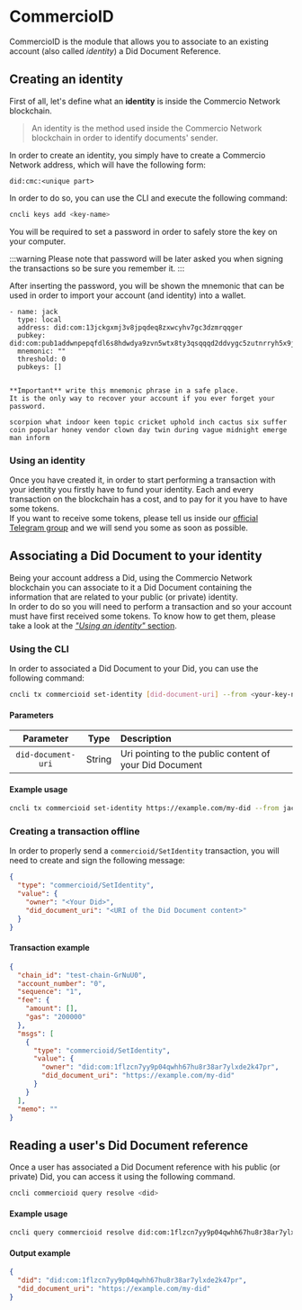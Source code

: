 # CommercioID
CommercioID is the module that allows you to associate to an existing account (also called *identity*) a 
Did Document Reference.  
 
## Creating an identity
First of all, let's define what an **identity** is inside the Commercio Network blockchain.  

> An identity is the method used inside the Commercio Network blockchain in order to identify documents' sender.

In order to create an identity, you simply have to create a Commercio Network address, which will have the 
following form: 

```
did:cmc:<unique part>
```

In order to do so, you can use the CLI and execute the following command: 

```bash
cncli keys add <key-name>
``` 

You will be required to set a password in order to safely store the key on your computer.  

:::warning
Please note that password will be later asked you when signing the transactions so be sure you remember it.
:::  

After inserting the password, you will be shown the mnemonic that can be used in order to import your account 
(and identity) into a wallet. 

```
- name: jack
  type: local
  address: did:com:13jckgxmj3v8jpqdeq8zxwcyhv7gc3dzmrqqger
  pubkey: did:com:pub1addwnpepqfdl6s8hdwdya9zvn5wtx8ty3qsqqqd2ddvygc5zutnrryh5x9ju73jdfg8
  mnemonic: ""
  threshold: 0
  pubkeys: []


**Important** write this mnemonic phrase in a safe place.
It is the only way to recover your account if you ever forget your password.

scorpion what indoor keen topic cricket uphold inch cactus six suffer coin popular honey vendor clown day twin during vague midnight emerge man inform
```

### Using an identity
Once you have created it, in order to start performing a transaction with your identity you firstly have to 
fund your identity. Each and every transaction on the blockchain has a cost, and to pay for it you have to have some 
tokens.  
If you want to receive some tokens, please tell us inside our [official Telegram group](https://t.me/commercionetwork) 
and we will send you some as soon as possible.

## Associating a Did Document to your identity 
Being your account address a Did, using the Commercio Network blockchain you can associate to it a Did Document
containing the information that are related to your public (or private) identity.  
In order to do so you will need to perform a transaction and so your account must have first received some tokens. To
know how to get them, please take a look at the [*"Using an identity"* section](#using-an-identity). 

### Using the CLI 
In order to associated a Did Document to your Did, you can use the following command:

```bash
cncli tx commercioid set-identity [did-document-uri] --from <your-key-name>
```

#### Parameters
| Parameter | Type | Description |  
| :-------: | :---: | :--------- |  
| `did-document-uri` | String | Uri pointing to the public content of your Did Document |

#### Example usage

```bash
cncli tx commercioid set-identity https://example.com/my-did --from jack
```

### Creating a transaction offline
In order to properly send a `commercioid/SetIdentity` transaction, you will need to create and sign the 
following message:

```json
{
  "type": "commercioid/SetIdentity",
  "value": {
    "owner": "<Your Did>",
    "did_document_uri": "<URI of the Did Document content>"
  }
}
```

#### Transaction example
```json
{
  "chain_id": "test-chain-GrNuU0",
  "account_number": "0",
  "sequence": "1",
  "fee": {
    "amount": [],
    "gas": "200000"
  },
  "msgs": [
    {
      "type": "commercioid/SetIdentity",
      "value": {
        "owner": "did:com:1flzcn7yy9p04qwhh67hu8r38ar7ylxde2k47pr",
        "did_document_uri": "https://example.com/my-did"
      }
    }
  ],
  "memo": ""
}
```

## Reading a user's Did Document reference
Once a user has associated a Did Document reference with his public (or private) Did, you can access it using the
following command. 

```bash
cncli commercioid query resolve <did>
``` 

#### Example usage
```bash
cncli query commercioid resolve did:com:1flzcn7yy9p04qwhh67hu8r38ar7ylxde2k47pr
```

#### Output example
```json
{
  "did": "did:com:1flzcn7yy9p04qwhh67hu8r38ar7ylxde2k47pr",
  "did_document_uri": "https://example.com/my-did"
}

```
